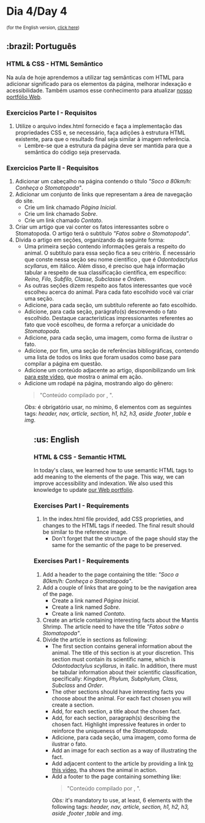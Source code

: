 # Dia 4/Day 4
<small>(for the English version, <a href="#en">click here</a>)</small>
<h2>:brazil: Português</h2>
<h3>HTML & CSS - HTML Semântico</h3>
<p>Na aula de hoje aprendemos a utilizar tag semânticas com HTML para adicionar significado para os elementos da página, melhorar indexação e acessibilidade. Também usamos esse conhecimento para atualizar <a href="https://raphaelalmeidamartins.github.io/" rel="next">nosso portfólio Web</a>.</p>
<h3>Exercicios Parte I - Requisitos</h3>
<ol><li>Utilize o arquivo index.html fornecido e faça a implementação das propriedades CSS e, se necessário, faça adições à estrutura HTML existente, para que o resultado final seja similar à imagem referência.
    <ul><li>Lembre-se que a estrutura da página deve ser mantida para que a semântica do código seja preservada.</ul>
</li>
</ol> 
<h3>Exercicios Parte II - Requisitos</h3>
<ol>
    <li>Adicionar um cabeçalho na página contendo o título <em>"Soco a 80km/h: Conheça o Stomatopoda"</em>.
    <li>Adicionar um conjunto de links que representam a área de navegação do site.
        <ul>
        <li>Crie um link chamado <em>Página Inicial</em>.
        <li>Crie um link chamado <em>Sobre</em>.
        <li>Crie um link chamado <em>Contato</em>.
        </ul>
    <li>Criar um artigo que vai conter os fatos interessantes sobre o Stomatopoda. O artigo terá o subtítulo <em>"Fatos sobre o Stomatopoda"</em>.
    <li>Divida o artigo em seções, organizando da seguinte forma:
        <ul>
        <li>Uma primeira seção contendo informações gerais a respeito do animal. O subtítulo para essa seção fica a seu critério. É necessário que conste nessa seção seu nome científico , que é <em>Odontodactylus scyllarus</em>, em itálico. Além disso, é preciso que haja informação tabular a respeito de sua classificação científica, em específico: <em>Reino, Filo, Subfilo, Classe, Subclasse</em> e <em>Ordem</em>.
        <li>As outras seções dizem respeito aos fatos interessantes que você escolheu acerca do animal. Para cada fato escolhido você vai criar uma seção.
        <li>Adicione, para cada seção, um subtítulo referente ao fato escolhido.
        <li>Adicione, para cada seção, parágrafo(s) descrevendo o fato escolhido. Destaque características impressionantes referentes ao fato que você escolheu, de forma a reforçar a unicidade do <em>Stomatopoda</em>.
        <li>Adicione, para cada seção, uma imagem, como forma de ilustrar o fato.
        <li>Adicione, por fim, uma seção de referências bibliográficas, contendo uma lista de todos os links que foram usados como base para compilar a página em questão.
        <li>Adicione um conteúdo adjacente ao artigo, disponibilizando um link <a href="https://youtu.be/E0Li1k5hGBE" rel="external">para este vídeo</a>, que mostra o animal em ação.
        <li>Adicione um rodapé na página, mostrando algo do gênero:
            <blockquote>"Conteúdo compilado por <insere seu nome>, <ano atual>".</blockquote>
        <em>Obs:</em> é obrigatório usar, no mínimo, 6 elementos com as seguintes tags: <em>header, nav, article, section, h1, h2, h3, aside ,footer ,table</em> e <em>img</em>.</li>
<ol>

<h2 id="en">:us: English</h2>
<h3>HTML & CSS - Semantic HTML</h3>
<p>In today's class, we learned how to use semantic HTML tags to add meaning to the elements of the page. This way, we can improve accessibility and indexation. We also used this knowledge to update <a href="https://raphaelalmeidamartins.github.io/" rel="next">our Web portfolio</a>.</p>
<h3>Exercises Part I - Requirements</h3>
<ol><li>In the index.html file provided, add CSS proprieties, and changes to the HTML tags if needed. The final result should be similar to the reference image.
    <ul><li>Don't forget that the structure of the page should stay the same for the semantic of the page to be preserved.</ul>
</li>
</ol>
<h3>Exercises Part I - Requirements</h3>
<ol>
    <li>Add a header to the page containing the title: <em>"Soco a 80km/h: Conheça o Stomatopoda"</em>.
    <li>Add a couple of links that are going to be the navigation area of the page.
        <ul>
        <li>Create a link named <em>Página Inicial</em>.
        <li>Create a link named <em>Sobre</em>.
        <li>Create a link named <em>Contato</em>.
        </ul>
    <li>Create an article containing interesting facts about the Mantis Shrimp. The article need to have the title <em>"Fatos sobre o Stomatopoda"</em>.
    <li>Divide the article in sections as following:
        <ul>
        <li>The first section contains general information about the animal. The title of this section is at your discretion. This section must contain its scientific name, which is <em>Odontodactylus scyllarus</em>, in italic. In addition, there must be tabular information about their scientific classification, specifically: <em>Kingdom, Phylum, Subphylum, Class, Subclass</em> and <em>Order</em>.
        <li>The other sections should have interesting facts you choose about the animal. For each fact chosen you will create a section.
        <li>Add, for each section, a title about the chosen fact.
        <li>Add, for each section, paragraph(s) describing the chosen fact. Highlight impressive features in order to reinforce the uniqueness of the <em>Stomatopoda</em>.
        <li>Adicione, para cada seção, uma imagem, como forma de ilustrar o fato.
        <li>Add an image for each section as a way of illustrating the fact.
        <li>Add adjacent content to the article by providing a link <a href="https://youtu.be/E0Li1k5hGBE" rel="external">to this video</a>, tha shows the animal in action.
        <li>Add a footer to the page containing something like:
            <blockquote>"Conteúdo compilado por <insere seu nome>, <ano atual>".</blockquote>
        <em>Obs:</em> it's mandatory to use, at least, 6 elements with the following tags: <em>header, nav, article, section, h1, h2, h3, aside ,footer ,table</em> and <em>img</em>.
<ol>